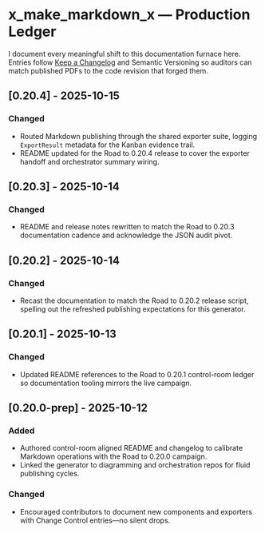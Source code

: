 # x_make_markdown_x — Production Ledger

I document every meaningful shift to this documentation furnace here. Entries follow [Keep a Changelog](https://keepachangelog.com/en/1.1.0/) and Semantic Versioning so auditors can match published PDFs to the code revision that forged them.

## [0.20.4] - 2025-10-15
### Changed
- Routed Markdown publishing through the shared exporter suite, logging `ExportResult` metadata for the Kanban evidence trail.
- README updated for the Road to 0.20.4 release to cover the exporter handoff and orchestrator summary wiring.

## [0.20.3] - 2025-10-14
### Changed
- README and release notes rewritten to match the Road to 0.20.3 documentation cadence and acknowledge the JSON audit pivot.

## [0.20.2] - 2025-10-14
### Changed
- Recast the documentation to match the Road to 0.20.2 release script, spelling out the refreshed publishing expectations for this generator.

## [0.20.1] - 2025-10-13
### Changed
- Updated README references to the Road to 0.20.1 control-room ledger so documentation tooling mirrors the live campaign.

## [0.20.0-prep] - 2025-10-12
### Added
- Authored control-room aligned README and changelog to calibrate Markdown operations with the Road to 0.20.0 campaign.
- Linked the generator to diagramming and orchestration repos for fluid publishing cycles.

### Changed
- Encouraged contributors to document new components and exporters with Change Control entries—no silent drops.
